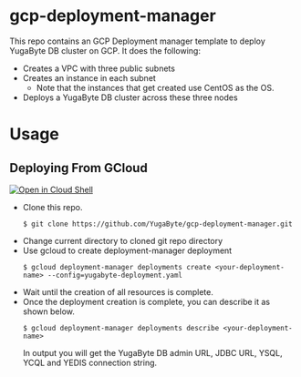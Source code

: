 # gcp-deployment-manager

This repo contains an GCP Deployment manager template to deploy YugaByte DB cluster on GCP. It does the following:
* Creates a VPC with three public subnets
* Creates an instance in each subnet
  * Note that the instances that get created use CentOS as the OS.
* Deploys a YugaByte DB cluster across these three nodes

# Usage

## Deploying From GCloud 
[![Open in Cloud Shell](http://gstatic.com/cloudssh/images/open-btn.svg)](https://console.cloud.google.com/cloudshell/editor?cloudshell_git_repo=https%3A%2F%2Fgithub.com%2FYugaByte%2Fgcp-deployment-manager.git)
  - Clone this repo.
    ```
    $ git clone https://github.com/YugaByte/gcp-deployment-manager.git
    ```
  - Change current directory to cloned git repo directory
  - Use gcloud to create deployment-manager deployment <br/> 
    ```
    $ gcloud deployment-manager deployments create <your-deployment-name> --config=yugabyte-deployment.yaml
    ```
  - Wait until the creation of all resources is complete.
  - Once the deployment creation is complete, you can describe it as shown below.
    ```
    $ gcloud deployment-manager deployments describe <your-deployment-name>
    ```
    In output you will get the YugaByte DB admin URL, JDBC URL, YSQL, YCQL and YEDIS connection string. 
